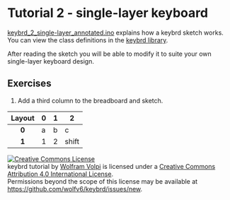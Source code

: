 Tutorial 2 - single-layer keyboard
=======================================
[keybrd_2_single-layer_annotated.ino](keybrd_2_single-layer_annotated/keybrd_2_single-layer_annotated.ino) explains how a keybrd sketch works.
You can view the class definitions in the [keybrd library](../src/).

After reading the sketch you will be able to modify it to suite your own single-layer keyboard design.

## Exercises
1) Add a third column to the breadboard and sketch.

| Layout | **0** | **1** | **2** |
|:------:|-------|-------|-------|
|  **0** | a     | b     | c     |
|  **1** | 1     | 2     | shift |

<a rel="license" href="http://creativecommons.org/licenses/by/4.0/"><img alt="Creative Commons License" style="border-width:0" src="https://i.creativecommons.org/l/by/4.0/88x31.png" /></a><br /><span xmlns:dct="http://purl.org/dc/terms/" property="dct:title">keybrd tutorial</span> by <a xmlns:cc="http://creativecommons.org/ns#" href="https://github.com/wolfv6/keybrd" property="cc:attributionName" rel="cc:attributionURL">Wolfram Volpi</a> is licensed under a <a rel="license" href="http://creativecommons.org/licenses/by/4.0/">Creative Commons Attribution 4.0 International License</a>.<br />Permissions beyond the scope of this license may be available at <a xmlns:cc="http://creativecommons.org/ns#" href="https://github.com/wolfv6/keybrd/issues/new" rel="cc:morePermissions">https://github.com/wolfv6/keybrd/issues/new</a>.
